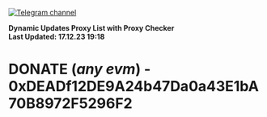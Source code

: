 [![Telegram channel](https://img.shields.io/endpoint?url=https://runkit.io/damiankrawczyk/telegram-badge/branches/master?url=https://t.me/n4z4v0d)](https://t.me/n4z4v0d) 

**Dynamic Updates Proxy List with Proxy Checker**  
**Last Updated: 17.12.23 19:18**

# DONATE (_any evm_) - 0xDEADf12DE9A24b47Da0a43E1bA70B8972F5296F2
